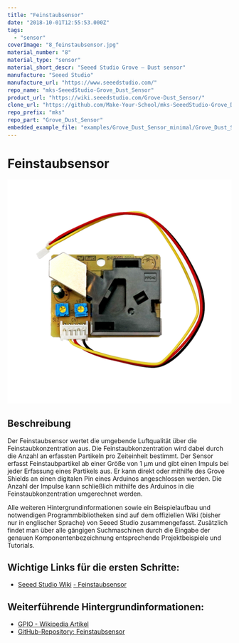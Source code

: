 ```yaml
---
title: "Feinstaubsensor"
date: "2018-10-01T12:55:53.000Z"
tags: 
  - "sensor"
coverImage: "8_feinstaubsensor.jpg"
material_number: "8"
material_type: "sensor"
material_short_descr: "Seeed Studio Grove – Dust sensor"
manufacture: "Seeed Studio"
manufacture_url: "https://www.seeedstudio.com/"
repo_name: "mks-SeeedStudio-Grove_Dust_Sensor"
product_url: "https://wiki.seeedstudio.com/Grove-Dust_Sensor/"
clone_url: "https://github.com/Make-Your-School/mks-SeeedStudio-Grove_Dust_Sensor.git"
repo_prefix: "mks"
repo_part: "Grove_Dust_Sensor"
embedded_example_file: "examples/Grove_Dust_Sensor_minimal/Grove_Dust_Sensor_minimal.ino"
---
```



# Feinstaubsensor

![Feinstaubsensor](./8_feinstaubsensor.png)

## Beschreibung
Der Feinstaubsensor wertet die umgebende Luftqualität über die Feinstaubkonzentration aus. Die Feinstaubkonzentration wird dabei durch die Anzahl an erfassten Partikeln pro Zeiteinheit bestimmt. Der Sensor erfasst Feinstaubpartikel ab einer Größe von 1 µm und gibt einen Impuls bei jeder Erfassung eines Partikels aus. Er kann direkt oder mithilfe des Grove Shields an einen digitalen Pin eines Arduinos angeschlossen werden. Die Anzahl der Impulse kann schließlich mithilfe des Arduinos in die Feinstaubkonzentration umgerechnet werden.

Alle weiteren Hintergrundinformationen sowie ein Beispielaufbau und notwendigen Programmbibliotheken sind auf dem offiziellen Wiki (bisher nur in englischer Sprache) von Seeed Studio zusammengefasst. Zusätzlich findet man über alle gängigen Suchmaschinen durch die Eingabe der genauen Komponentenbezeichnung entsprechende Projektbeispiele und Tutorials.

<!-- infolist -->

<!-- infolists -->
## Wichtige Links für die ersten Schritte:

- [Seeed Studio Wiki](http://wiki.seeedstudio.com/Grove-Dust_Sensor/) [- Feinstaubsensor](http://wiki.seeedstudio.com/Grove-Dust_Sensor/)

## Weiterführende Hintergrundinformationen:

- [GPIO - Wikipedia Artikel](https://de.wikipedia.org/wiki/Allzweckeingabe/-ausgabe)
- [GitHub-Repository: Feinstaubsensor](https://github.com/MakeYourSchool/8-Feinstaubsensor)



